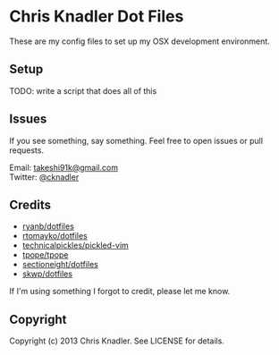 # Chris Knadler Dot Files

These are my config files to set up my OSX development environment.

## Setup

TODO: write a script that does all of this

## Issues

If you see something, say something. Feel free to open issues or pull requests.

Email: takeshi91k@gmail.com  
Twitter: [@cknadler](https://twitter.com/cknadler)

## Credits

* [ryanb/dotfiles](https://github.com/ryanb/dotfiles)
* [rtomayko/dotfiles](https://github.com/rtomayko/dotfiles)
* [technicalpickles/pickled-vim](https://github.com/technicalpickles/pickled-vim)
* [tpope/tpope](https://github.com/tpope/tpope)
* [sectioneight/dotfiles](https://github.com/sectioneight/dotfiles)
* [skwp/dotfiles](https://github.com/skwp/dotfiles)

If I'm using something I forgot to credit, please let me know.

## Copyright

Copyright (c) 2013 Chris Knadler. See LICENSE for details.
